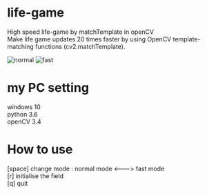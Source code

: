# life-game
High speed life-game by matchTemplate in openCV  
Make life game updates 20 times faster by using OpenCV template-matching functions (cv2.matchTemplate).

![normal](https://user-images.githubusercontent.com/48794147/54753896-87f51e80-4c25-11e9-8fc6-a859acf7d6c3.jpg)
![fast](https://user-images.githubusercontent.com/48794147/54753907-8f1c2c80-4c25-11e9-86d8-49c84f839a05.jpg)

# my PC setting
windows 10  
python 3.6  
openCV 3.4  

# How to use
[space] change mode : normal mode <---> fast mode  
[r] initialise the field  
[q] quit


